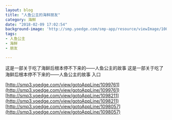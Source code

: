 ```yaml
---
layout: blog
title: "人鱼公主的海鲜朋友"
category: 海鲜
date: "2018-02-09 17:02:54"
background-image: 'http://smp.yoedge.com/smp-app/resource/viewImage/1003008appline.png'
tags:
- 人鱼公主
- 海鲜
- 朋友

---
```

这是一部关于吃了海鲜后根本停不下来的——人鱼公主的故事
这是一部关于吃了海鲜后根本停不下来的——人鱼公主的故事
入口

[http://smp3.yoedge.com/view/gotoAppLine/1099761](http://smp3.yoedge.com/view/gotoAppLine/1099761)
[http://smp3.yoedge.com/view/gotoAppLine/1098211](http://smp3.yoedge.com/view/gotoAppLine/1098211)
[http://smp3.yoedge.com/view/gotoAppLine/1098057](http://smp3.yoedge.com/view/gotoAppLine/1098057)

        
